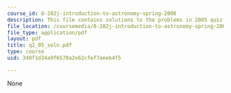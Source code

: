 ```yaml
---
course_id: 8-282j-introduction-to-astronomy-spring-2006
description: This file contains solutions to the problems in 2005 quiz 2.
file_location: /coursemedia/8-282j-introduction-to-astronomy-spring-2006/340f1d34a9f6578a2e62cfef7aeeb4f5_q2_05_soln.pdf
file_type: application/pdf
layout: pdf
title: q2_05_soln.pdf
type: course
uid: 340f1d34a9f6578a2e62cfef7aeeb4f5

---
```

None